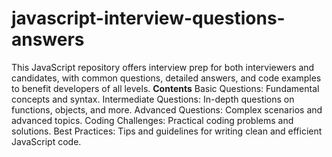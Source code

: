 # javascript-interview-questions-answers
This JavaScript repository offers interview prep for both interviewers and candidates, with common questions, detailed answers, and code examples to benefit developers of all levels.
**Contents**
Basic Questions: Fundamental concepts and syntax.
Intermediate Questions: In-depth questions on functions, objects, and more.
Advanced Questions: Complex scenarios and advanced topics.
Coding Challenges: Practical coding problems and solutions.
Best Practices: Tips and guidelines for writing clean and efficient JavaScript code.
